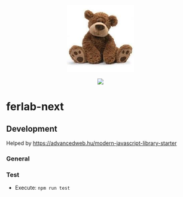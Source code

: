 <p align="center">
  <img src="ferlab.png" alt="ferlab repository img" width="180px" />
</p>
<p align="center">
  <a href="https://opensource.org/licenses/Apache-2.0"><img src="https://img.shields.io/badge/License-Apache%202.0-blue.svg?style=for-the-badge"></a>
</p>

# ferlab-next

## Development

Helped by https://advancedweb.hu/modern-javascript-library-starter

### General

### Test

* Execute: `npm run test`